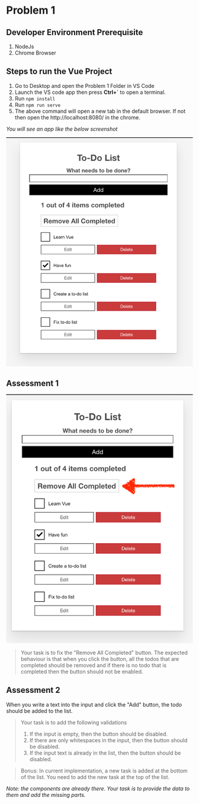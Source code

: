 # Problem 1

## Developer Environment Prerequisite

1. NodeJs
2. Chrome Browser

## Steps to run the Vue Project

1. Go to Desktop and open the Problem 1 Folder in VS Code
2. Launch the VS code app then press **Ctrl+`** to open a terminal.
3. Run `npm install`
4. Run `npm run serve`
5. The above command will open a new tab in the default browser. If not then open the http://localhost:8080/ in the chrome.

_You will see an app like the below screenshot_

![App Screenshot](doc-assets/app-screenshot.png)

## Assessment 1

![task1.png](doc-assets/task1.png)

> Your task is to fix the "Remove All Completed" button. The expected behaviour is that when you click the button, all the todos that are completed should be removed and if there is no todo that is completed then the button should not be enabled.

## Assessment 2

When you write a text into the input and click the "Add" button, the todo should be added to the list.

> Your task is to add the following validations
>
> 1. If the input is empty, then the button should be disabled.
> 2. If there are only whitespaces in the input, then the button should be disabled.
> 3. If the input text is already in the list, then the button should be disabled.

> Bonus: In current implementation, a new task is added at the bottom of the list. You need to add the new task at the top of the list.

_Note: the components are already there. Your task is to provide the data to them and add the missing parts._
